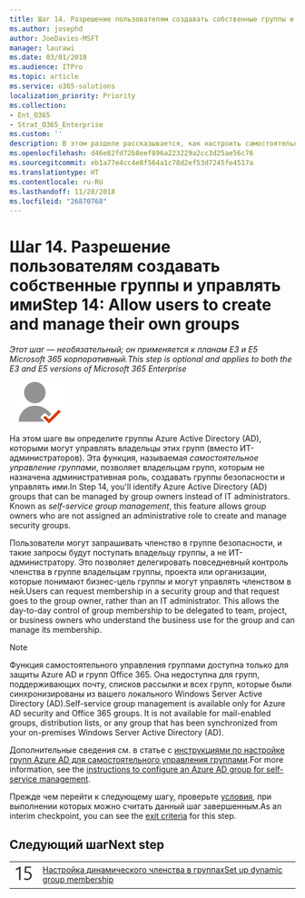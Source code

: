 ```yaml
---
title: Шаг 14. Разрешение пользователям создавать собственные группы и управлять ими
ms.author: josephd
author: JoeDavies-MSFT
manager: laurawi
ms.date: 03/01/2018
ms.audience: ITPro
ms.topic: article
ms.service: o365-solutions
localization_priority: Priority
ms.collection:
- Ent_O365
- Strat_O365_Enterprise
ms.custom: ''
description: В этом разделе рассказывается, как настроить самостоятельное управление группами Azure AD.
ms.openlocfilehash: d46e82fd72b8eef896a223229a2cc3d25ae56c76
ms.sourcegitcommit: eb1a77e4cc4e8f564a1c78d2ef53d7245fe4517a
ms.translationtype: HT
ms.contentlocale: ru-RU
ms.lasthandoff: 11/28/2018
ms.locfileid: "26870768"
---
```

# <a name="step-14-allow-users-to-create-and-manage-their-own-groups"></a><span data-ttu-id="11044-103">Шаг 14. Разрешение пользователям создавать собственные группы и управлять ими</span><span class="sxs-lookup"><span data-stu-id="11044-103">Step 14: Allow users to create and manage their own groups</span></span>

<span data-ttu-id="11044-104">*Этот шаг — необязательный; он применяется к планам E3 и E5 Microsoft 365 корпоративный.*</span><span class="sxs-lookup"><span data-stu-id="11044-104">*This step is optional and applies to both the E3 and E5 versions of Microsoft 365 Enterprise*</span></span>

![](./media/deploy-foundation-infrastructure/identity_icon-small.png)

<span data-ttu-id="11044-p101">На этом шаге вы определите группы Azure Active Directory (AD), которыми могут управлять владельцы этих групп (вместо ИТ-администраторов). Эта функция, называемая *самостоятельное управление группами*, позволяет владельцам групп, которым не назначена административная роль, создавать группы безопасности и управлять ими.</span><span class="sxs-lookup"><span data-stu-id="11044-p101">In Step 14, you'll identify Azure Active Directory (AD) groups that can be managed by group owners instead of IT administrators. Known as *self-service group management*, this feature allows group owners who are not assigned an administrative role to create and manage security groups.</span></span> 

<span data-ttu-id="11044-p102">Пользователи могут запрашивать членство в группе безопасности, и такие запросы будут поступать владельцу группы, а не ИТ-администратору. Это позволяет делегировать повседневный контроль членства в группе владельцам группы, проекта или организации, которые понимают бизнес-цель группы и могут управлять членством в ней.</span><span class="sxs-lookup"><span data-stu-id="11044-p102">Users can request membership in a security group and that request goes to the group owner, rather than an IT administrator. This allows the day-to-day control of group membership to be delegated to team, project, or business owners who understand the business use for the group and can manage its membership.</span></span>

>[!Note]
><span data-ttu-id="11044-p103">Функция самостоятельного управления группами доступна только для защиты Azure AD и групп Office 365. Она недоступна для групп, поддерживающих почту, списков рассылки и всех групп, которые были синхронизированы из вашего локального Windows Server Active Directory (AD).</span><span class="sxs-lookup"><span data-stu-id="11044-p103">Self-service group management is available only for Azure AD security and Office 365 groups. It is not available for mail-enabled groups, distribution lists, or any group that has been synchronized from your on-premises Windows Server Active Directory (AD).</span></span>
>

<span data-ttu-id="11044-111">Дополнительные сведения см. в статье с [инструкциями по настройке групп Azure AD для самостоятельного управления группами](https://docs.microsoft.com/azure/active-directory/active-directory-accessmanagement-self-service-group-management).</span><span class="sxs-lookup"><span data-stu-id="11044-111">For more information, see the [instructions to configure an Azure AD group for self-service management](https://docs.microsoft.com/azure/active-directory/active-directory-accessmanagement-self-service-group-management).</span></span>

<span data-ttu-id="11044-112">Прежде чем перейти к следующему шагу, проверьте [условия](identity-exit-criteria.md#crit-identity-self-service-groups), при выполнении которых можно считать данный шаг завершенным.</span><span class="sxs-lookup"><span data-stu-id="11044-112">As an interim checkpoint, you can see the [exit criteria](identity-exit-criteria.md#crit-identity-self-service-groups) for this step.</span></span>

## <a name="next-step"></a><span data-ttu-id="11044-113">Следующий шаг</span><span class="sxs-lookup"><span data-stu-id="11044-113">Next step</span></span>

|||
|:-------|:-----|
|![](./media/stepnumbers/Step15.png)| [<span data-ttu-id="11044-114">Настройка динамического членства в группах</span><span class="sxs-lookup"><span data-stu-id="11044-114">Set up dynamic group membership</span></span>](identity-automatic-group-membership.md) |
